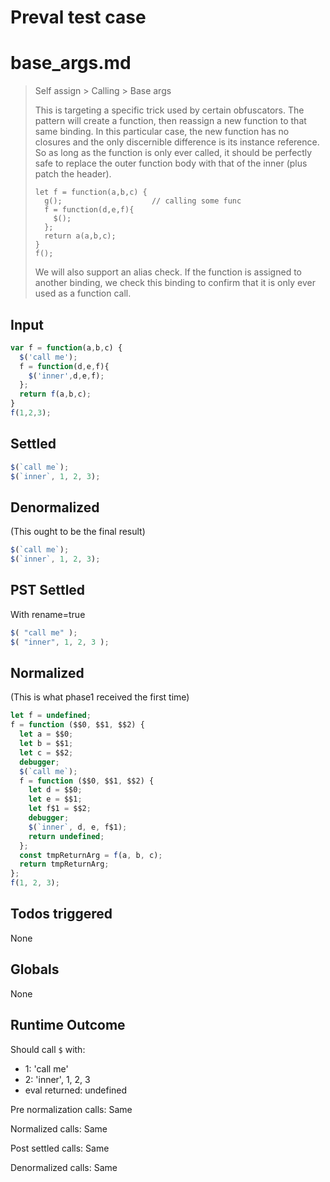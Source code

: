 # Preval test case

# base_args.md

> Self assign > Calling > Base args
>
> This is targeting a specific trick used by certain obfuscators.
> The pattern will create a function, then reassign a new function to that same binding. In this 
> particular case, the new function has no closures and the only discernible difference is its 
> instance reference. So as long as the function is only ever called, it should be perfectly safe
> to replace the outer function body with that of the inner (plus patch the header).
>  
> ```
> let f = function(a,b,c) {
>   g();                    // calling some func
>   f = function(d,e,f){
>     $();
>   };
>   return a(a,b,c);
> }
> f();
> ```
>
> We will also support an alias check. If the function is assigned to another binding, we check
> this binding to confirm that it is only ever used as a function call.

## Input

`````js filename=intro
var f = function(a,b,c) {
  $('call me');
  f = function(d,e,f){
    $('inner',d,e,f);
  };
  return f(a,b,c);
}
f(1,2,3);
`````


## Settled


`````js filename=intro
$(`call me`);
$(`inner`, 1, 2, 3);
`````


## Denormalized
(This ought to be the final result)

`````js filename=intro
$(`call me`);
$(`inner`, 1, 2, 3);
`````


## PST Settled
With rename=true

`````js filename=intro
$( "call me" );
$( "inner", 1, 2, 3 );
`````


## Normalized
(This is what phase1 received the first time)

`````js filename=intro
let f = undefined;
f = function ($$0, $$1, $$2) {
  let a = $$0;
  let b = $$1;
  let c = $$2;
  debugger;
  $(`call me`);
  f = function ($$0, $$1, $$2) {
    let d = $$0;
    let e = $$1;
    let f$1 = $$2;
    debugger;
    $(`inner`, d, e, f$1);
    return undefined;
  };
  const tmpReturnArg = f(a, b, c);
  return tmpReturnArg;
};
f(1, 2, 3);
`````


## Todos triggered


None


## Globals


None


## Runtime Outcome


Should call `$` with:
 - 1: 'call me'
 - 2: 'inner', 1, 2, 3
 - eval returned: undefined

Pre normalization calls: Same

Normalized calls: Same

Post settled calls: Same

Denormalized calls: Same
